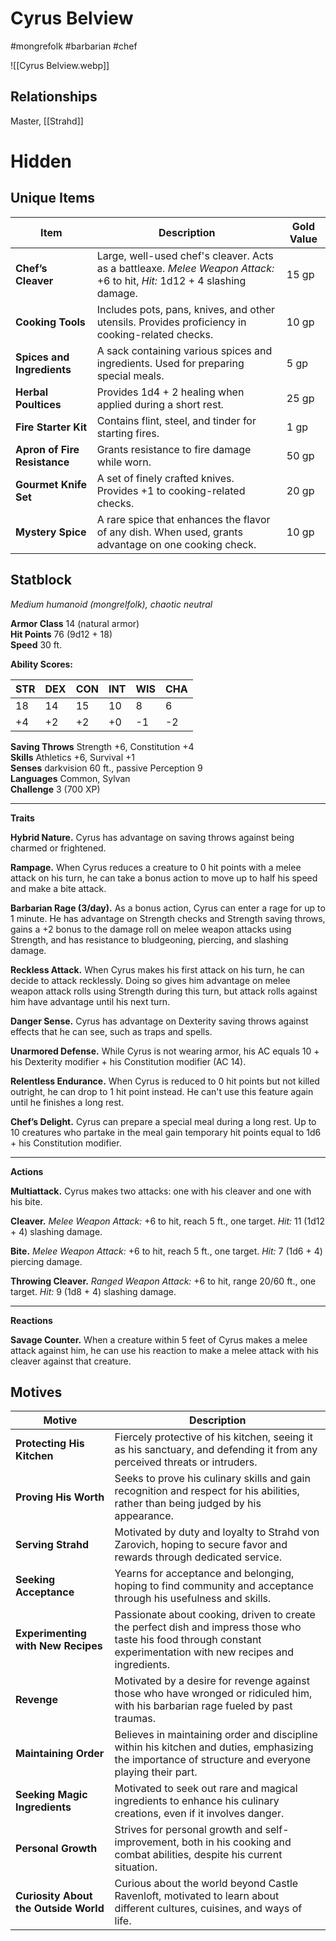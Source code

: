 # Cyrus Belview
#mongrefolk #barbarian #chef

![[Cyrus Belview.webp]]
## Relationships
Master, [[Strahd]]

# Hidden

## Unique Items

|Item|Description|Gold Value|
|---|---|---|
|**Chef’s Cleaver**|Large, well-used chef's cleaver. Acts as a battleaxe. _Melee Weapon Attack:_ +6 to hit, _Hit:_ 1d12 + 4 slashing damage.|15 gp|
|**Cooking Tools**|Includes pots, pans, knives, and other utensils. Provides proficiency in cooking-related checks.|10 gp|
|**Spices and Ingredients**|A sack containing various spices and ingredients. Used for preparing special meals.|5 gp|
|**Herbal Poultices**|Provides 1d4 + 2 healing when applied during a short rest.|25 gp|
|**Fire Starter Kit**|Contains flint, steel, and tinder for starting fires.|1 gp|
|**Apron of Fire Resistance**|Grants resistance to fire damage while worn.|50 gp|
|**Gourmet Knife Set**|A set of finely crafted knives. Provides +1 to cooking-related checks.|20 gp|
|**Mystery Spice**|A rare spice that enhances the flavor of any dish. When used, grants advantage on one cooking check.|10 gp|

## Statblock
_Medium humanoid (mongrelfolk), chaotic neutral_

**Armor Class** 14 (natural armor)  
**Hit Points** 76 (9d12 + 18)  
**Speed** 30 ft.

**Ability Scores:**

|STR|DEX|CON|INT|WIS|CHA|
|---|---|---|---|---|---|
|18|14|15|10|8|6|
|+4|+2|+2|+0|-1|-2|

**Saving Throws** Strength +6, Constitution +4  
**Skills** Athletics +6, Survival +1  
**Senses** darkvision 60 ft., passive Perception 9  
**Languages** Common, Sylvan  
**Challenge** 3 (700 XP)

---

**Traits**

**Hybrid Nature.** Cyrus has advantage on saving throws against being charmed or frightened.

**Rampage.** When Cyrus reduces a creature to 0 hit points with a melee attack on his turn, he can take a bonus action to move up to half his speed and make a bite attack.

**Barbarian Rage (3/day).** As a bonus action, Cyrus can enter a rage for up to 1 minute. He has advantage on Strength checks and Strength saving throws, gains a +2 bonus to the damage roll on melee weapon attacks using Strength, and has resistance to bludgeoning, piercing, and slashing damage.

**Reckless Attack.** When Cyrus makes his first attack on his turn, he can decide to attack recklessly. Doing so gives him advantage on melee weapon attack rolls using Strength during this turn, but attack rolls against him have advantage until his next turn.

**Danger Sense.** Cyrus has advantage on Dexterity saving throws against effects that he can see, such as traps and spells.

**Unarmored Defense.** While Cyrus is not wearing armor, his AC equals 10 + his Dexterity modifier + his Constitution modifier (AC 14).

**Relentless Endurance.** When Cyrus is reduced to 0 hit points but not killed outright, he can drop to 1 hit point instead. He can't use this feature again until he finishes a long rest.

**Chef’s Delight.** Cyrus can prepare a special meal during a long rest. Up to 10 creatures who partake in the meal gain temporary hit points equal to 1d6 + his Constitution modifier.

---

**Actions**

**Multiattack.** Cyrus makes two attacks: one with his cleaver and one with his bite.

**Cleaver.** _Melee Weapon Attack:_ +6 to hit, reach 5 ft., one target. _Hit:_ 11 (1d12 + 4) slashing damage.

**Bite.** _Melee Weapon Attack:_ +6 to hit, reach 5 ft., one target. _Hit:_ 7 (1d6 + 4) piercing damage.

**Throwing Cleaver.** _Ranged Weapon Attack:_ +6 to hit, range 20/60 ft., one target. _Hit:_ 9 (1d8 + 4) slashing damage.

---

**Reactions**

**Savage Counter.** When a creature within 5 feet of Cyrus makes a melee attack against him, he can use his reaction to make a melee attack with his cleaver against that creature.
## Motives

| **Motive**                            | **Description**                                                                                                                                                     |
| ------------------------------------- | ------------------------------------------------------------------------------------------------------------------------------------------------------------------- |
| **Protecting His Kitchen**            | Fiercely protective of his kitchen, seeing it as his sanctuary, and defending it from any perceived threats or intruders.                                           |
| **Proving His Worth**                 | Seeks to prove his culinary skills and gain recognition and respect for his abilities, rather than being judged by his appearance.                                  |
| **Serving Strahd**                    | Motivated by duty and loyalty to Strahd von Zarovich, hoping to secure favor and rewards through dedicated service.                                                 |
| **Seeking Acceptance**                | Yearns for acceptance and belonging, hoping to find community and acceptance through his usefulness and skills.                                                     |
| **Experimenting with New Recipes**    | Passionate about cooking, driven to create the perfect dish and impress those who taste his food through constant experimentation with new recipes and ingredients. |
| **Revenge**                           | Motivated by a desire for revenge against those who have wronged or ridiculed him, with his barbarian rage fueled by past traumas.                                  |
| **Maintaining Order**                 | Believes in maintaining order and discipline within his kitchen and duties, emphasizing the importance of structure and everyone playing their part.                |
| **Seeking Magic Ingredients**         | Motivated to seek out rare and magical ingredients to enhance his culinary creations, even if it involves danger.                                                   |
| **Personal Growth**                   | Strives for personal growth and self-improvement, both in his cooking and combat abilities, despite his current situation.                                          |
| **Curiosity About the Outside World** | Curious about the world beyond Castle Ravenloft, motivated to learn about different cultures, cuisines, and ways of life.                                           |
